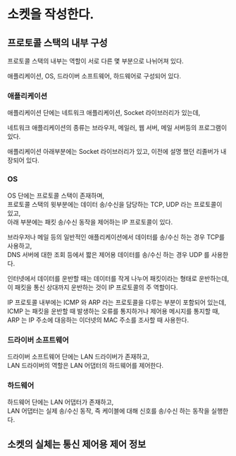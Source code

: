 # 소켓을 작성한다.

## 프로토콜 스택의 내부 구성

프로토콜 스택의 내부는 역할이 서로 다른 몇 부분으로 나뉘어져 있다.

애플리케이션, OS, 드라이버 소프트웨어, 하드웨어로 구성되어 있다.

### 애플리케이션

애플리케이션 단에는 네트워크 애플리케이션, Socket 라이브러리가 있는데,   

네트워크 애플리케이션의 종류는 브라우저, 메일러, 웹 서버, 메일 서버등의 프로그램이 있다.

애플리케이션 아래부분에는 Socket 라이브러리가 있고, 이전에 설명 했던 리졸버가 내장되어 있다.

### OS

OS 단에는 프로토콜 스택이 존재하며,   
프로토콜 스택의 윗부분에는 데이터 송/수신을 담당하는 TCP, UDP 라는 프로토콜이 있고,  
아래 부분에는 패킷 송/수신 동작을 제어하는 IP 프로토콜이 있다.
 
브라우저나 메일 등의 일반적인 애플리케이션에서 데이터를 송/수신 하는 경우 TCP를 사용하고,   
DNS 서버에 대한 조회 등에서 짧은 제어용 데이터를 송/수신 하는 경우 UDP 를 사용한다.

인터넷에서 데이터를 운반할 때는 데이터를 작게 나누어 패킷이라는 형태로 운반하는데,  
이 패킷을 통신 상대까지 운반하는 것이 IP 프로토콜의 주 역할이다.

IP 프로토콜 내부에는 ICMP 와 ARP 라는 프로토콜을 다루는 부분이 포함되어 있는데,   
ICMP 는 패킷을 운반할 때 발생하는 오류를 통지하거나 제어용 메시지를 통지할 때,   
ARP 는 IP 주소에 대응하는 이더넷의 MAC 주소를 조사할 때 사용한다.

### 드라이버 소프트웨어

드라이버 소프트웨어 단에는 LAN 드라이버가 존재하고,   
LAN 드라이버의 역할은 LAN 어댑터의 하드웨어를 제어한다.

### 하드웨어

하드웨어 단에는 LAN 어댑터가 존재하고,   
LAN 어댑터는 실제 송/수신 동작, 즉 케이블에 대해 신호를 송/수신 하는 동작을 실행한다.

## 소켓의 실체는 통신 제어용 제어 정보




